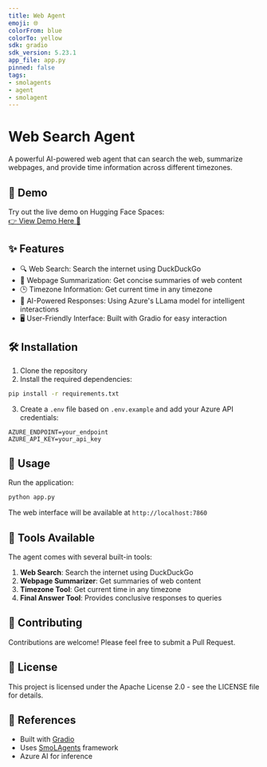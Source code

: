 ```yaml
---
title: Web Agent
emoji: 🌐
colorFrom: blue
colorTo: yellow
sdk: gradio
sdk_version: 5.23.1
app_file: app.py
pinned: false
tags:
- smolagents
- agent
- smolagent
---
```

# Web Search Agent

A powerful AI-powered web agent that can search the web, summarize webpages, and provide time information across different timezones.

## 🚀 Demo

Try out the live demo on Hugging Face Spaces:  
[👉 View Demo Here 🎈](https://huggingface.co/spaces/naoufalcb/web_agent)

## ✨ Features

- 🔍 Web Search: Search the internet using DuckDuckGo
- 📝 Webpage Summarization: Get concise summaries of web content
- 🕒 Timezone Information: Get current time in any timezone
- 🤖 AI-Powered Responses: Using Azure's LLama model for intelligent interactions
- 🖥️ User-Friendly Interface: Built with Gradio for easy interaction

## 🛠️ Installation

1. Clone the repository
2. Install the required dependencies:
```bash
pip install -r requirements.txt
```

3. Create a `.env` file based on `.env.example` and add your Azure API credentials:
```env
AZURE_ENDPOINT=your_endpoint
AZURE_API_KEY=your_api_key
```

## 🚦 Usage

Run the application:
```bash
python app.py
```

The web interface will be available at `http://localhost:7860`

## 🔧 Tools Available

The agent comes with several built-in tools:

1. **Web Search**: Search the internet using DuckDuckGo
2. **Webpage Summarizer**: Get summaries of web content
3. **Timezone Tool**: Get current time in any timezone
4. **Final Answer Tool**: Provides conclusive responses to queries

## 🤝 Contributing

Contributions are welcome! Please feel free to submit a Pull Request.

## 📝 License

This project is licensed under the Apache License 2.0 - see the LICENSE file for details.

## 🔗 References

- Built with [Gradio](https://gradio.app/)
- Uses [SmoLAgents](https://github.com/huggingface/smol-ai-agents) framework
- Azure AI for inference
